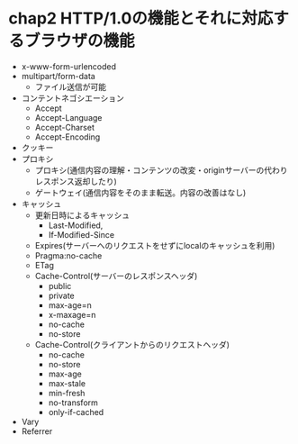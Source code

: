 # chap2 HTTP/1.0の機能とそれに対応するブラウザの機能

- x-www-form-urlencoded
- multipart/form-data
    - ファイル送信が可能
- コンテントネゴシエーション
    - Accept
    - Accept-Language
    - Accept-Charset
    - Accept-Encoding
- クッキー
- プロキシ
    - プロキシ(通信内容の理解・コンテンツの改変・originサーバーの代わりレスポンス返却したり)
    - ゲートウェイ(通信内容をそのまま転送。内容の改善はなし)
- キャッシュ
    - 更新日時によるキャッシュ
        - Last-Modified,
        - If-Modified-Since
    - Expires(サーバーへのリクエストをせずにlocalのキャッシュを利用)       
    - Pragma:no-cache
    - ETag
    - Cache-Control(サーバーのレスポンスヘッダ)
        - public
        - private
        - max-age=n
        - x-maxage=n
        - no-cache
        - no-store
    - Cache-Control(クライアントからのリクエストヘッダ)
        - no-cache
        - no-store
        - max-age
        - max-stale
        - min-fresh
        - no-transform
        - only-if-cached
- Vary
- Referrer

        
    
